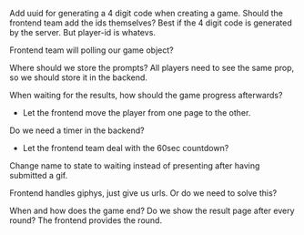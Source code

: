 Add uuid for generating a 4 digit code when creating a game.
Should the frontend team add the ids themselves? Best if the 4 digit code is generated by the server. But player-id is whatevs.

Frontend team will polling our game object?

Where should we store the prompts? All players need to see the same prop, so we should store it in the backend.

When waiting for the results, how should the game progress afterwards?

- Let the frontend move the player from one page to the other.

Do we need a timer in the backend?

- Let the frontend team deal with the 60sec countdown?

Change name to state to waiting instead of presenting after having submitted a gif.

Frontend handles giphys, just give us urls. Or do we need to solve this?

When and how does the game end? Do we show the result page after every round?
The frontend provides the round.
